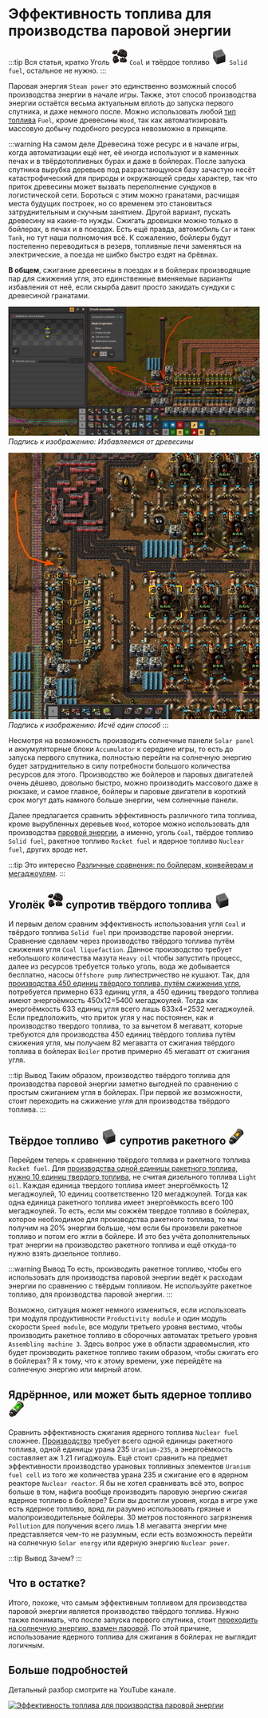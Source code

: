 # Эффективность топлива для производства паровой энергии

:::tip Вся статья, кратко
Уголь *![Coal](../icons/coal.png)* `Coal` и твёрдое топливо *![Solid fuel](../icons/solid-fuel.png)* `Solid fuel`, остальное не нужно.
:::

Паровая энергия `Steam power` это единственно возможный способ производства энергии в начале игры. Также, этот способ производства энергии остаётся весьма актуальным вплоть до запуска первого спутника, и даже немного после. Можно использовать любой [тип топлива](https://wiki.factorio.com/Fuel) `Fuel`, кроме древесины `Wood`, так как автоматизировать массовую добычу подобного ресурса невозможно в принципе.

:::warning На самом деле
Древесина тоже ресурс и в начале игры, когда автоматизации ещё нет, её иногда используют и в каменных печах и в твёрдотопливных бурах и даже в бойлерах. После запуска спутника вырубка деревьев под разрастающуюся базу зачастую несёт катастрофический для природы и окружающей среды характер, так что приток древесины может вызвать переполнение сундуков в логистической сети. Бороться с этим можно гранатами, расчищая места будущих построек, но со временем это становиться затруднительным и скучным занятием. Другой вариант, пускать древесину на какие-то нужды. Сжигать дровишки можно только в бойлерах, в печах и в поездах. Есть ещё правда, автомобиль `Car` и танк `Tank`, но тут наши полномочия всё. К сожалению, бойлеры будут постепенно переводиться в резерв, топливные печи заменяться на электрические, а поезда не шибко быстро ездят на брёвнах.

**В общем**, сжигание древесины в поездах и в бойлерах производящие пар для сжижения угля, это единственные вменяемые варианты избавления от неё, если скырба давит просто закидать сундуки с древесиной гранатами.

![Избавляемся от древесины](../images/PowerProduction/EfficientFuelForSteamPower.01.png)
*Подпись к изображению: Избавляемся от древесины*

![Избавляемся от древесины](../images/PowerProduction/EfficientFuelForSteamPower.02.png)
*Подпись к изображению: Исчё один способ*
:::

Несмотря на возможность производить солнечные панели `Solar panel` и аккумуляторные блоки `Accumulator` к середине игры, то есть до запуска первого спутника, полностью перейти на солнечную энергию будет затруднительно в силу потребности большого количества ресурсов для этого. Производство же бойлеров и паровых двигателей очень дёшево, довольно быстро, можно производить массового даже в рюкзаке, и самое главное, бойлеры и паровые двигатели в короткий срок могут дать намного больше энергии, чем солнечные панели.

Далее предлагается сравнить эффективность различного типа топлива, кроме вырубленных деревьев `Wood`, которое можно использовать для производства [паровой энергии](SteamPower.md), а именно, уголь `Coal`, твёрдое топливо `Solid fuel`, ракетное топливо `Rocket fuel` и ядерное топливо `Nuclear fuel`, других вроде нет.

:::tip Это интересно
[Различные сравнения: по бойлерам, конвейерам и мегаджоулям](https://factoriocheatsheet.com/#basic-power).
:::

## Уголёк ![coal](../icons/coal.png) супротив твёрдого топлива ![solid-fuel](../icons/solid-fuel.png)

И первым делом сравним эффективность использования угля `Coal` и твёрдого топлива `Solid fuel` при производстве паровой энергии. Сравнение сделаем через производство твёрдого топлива путём сжижения угля `Coal liquefaction`. Данное производство требует небольшого количества мазута `Heavy oil` чтобы запустить процесс, далее из ресурсов требуется только уголь, вода же добывается бесплатно, насосы `Offshore pump` липестричество не кушают. Так, для [производства 450 единиц твёрдого топлива, путём сжижения угля](https://kirkmcdonald.github.io/calc.html#data=1-1-19&rp=4&cp=4&min=3&p=coal&belt=fast-transport-belt&items=solid-fuel:r:450), потребуется примерно 633 единиц угля, а 450 единиц твердого топлива имеют энергоёмкость 450x12=5400 мегаджоулей. Тогда как энергоёмкость 633 единиц угля всего лишь 633x4=2532 мегаджоулей. Если предположить, что приток угля у нас постоянен, как и производство твердого топлива, то за вычетом 8 мегаватт, которые требуются для производства 450 единиц твёрдого топлива путём сжижения угля, мы получаем 82 мегаватта от сжигания твёрдого топлива в бойлерах `Boiler` против примерно 45 мегаватт от сжигания угля.

:::tip Вывод
Таким образом, производство твёрдого топлива для производства паровой энергии заметно выгодней по сравнению с простым сжиганием угля в бойлерах. При первой же возможности, стоит переходить на сжижение угля для производства твёрдого топлива.
:::

## Твёрдое топливо ![solid-fuel](../icons/solid-fuel.png) супротив ракетного ![rocket-fuel](../icons/rocket-fuel.png)

Перейдем теперь к сравнению твёрдого топлива и ракетного топлива `Rocket fuel`. Для [производства одной единицы ракетного топлива, нужно 10 единиц твердого топлива](https://kirkmcdonald.github.io/calc.html#data=1-1-19&rp=4&cp=4&min=3&p=coal&belt=fast-transport-belt&items=rocket-fuel:r:1), не считая дизельного топлива `Light oil`. Каждая единица твердого топлива имеет энергоёмкость 12 мегаджоулей, 10 единиц соответственно 120 мегаджоулей. Тогда как одна единица ракетного топлива имеет энергоёмкость всего 100 мегаджоулей. То есть, если мы сожжём твердое топливо в бойлерах, которое необходимое для производства ракетного топлива, то мы получим на 20% энергии больше, чем если бы произвели ракетное топливо и потом его жгли в бойлере. И это без учёта дополнительных трат энергии на производство ракетного топлива и ещё откуда-то нужно взять дизельное топливо.

:::warning Вывод
То есть, производить ракетное топливо, чтобы его использовать для производства паровой энергии ведёт к расходам энергии по сравнению с твёрдым топливом. Не используйте ракетное топливо, для производства паровой энергии.
:::

Возможно, ситуация может немного измениться, если использовать три модуля продуктивности `Productivity module` и один модуль скорости `Speed module`, все модули третьего уровня вестимо, чтобы производить ракетное топливо в сборочных автоматах третьего уровня `Assembling machine 3`. Здесь вопрос уже в области здравомыслия, кто будет производить ракетное топливо таким образом, чтобы сжигать его в бойлерах? Я к тому, что к этому времени, уже перейдёте на солнечную энергию или мирный атом.

## Ядрёрнное, или может быть ядерное топливо ![nuclear-fuel](../icons/nuclear-fuel.png)

Сравнить эффективность сжигания ядерного топлива `Nuclear fuel` сложнее. [Производство](https://kirkmcdonald.github.io/calc.html#data=1-1-19&rp=4&cp=4&min=3&p=coal&belt=fast-transport-belt&items=nuclear-fuel:r:1) требует всего одной единицы ракетного топлива, одной единицы урана 235 `Uranium-235`, а энергоёмкость составляет аж 1.21 гигаджоуль. Ещё стоит сравнить на предмет эффективности производство урановых топливных элементов `Uranium fuel cell` из того же количества урана 235 и сжигание его в ядерном реакторе `Nuclear reactor`. Я бы не хотел сравнивать всё это, вопрос больше в том, нафига вообще производить паровую энергию сжигая ядерное топливо в бойлере? Если вы достигли уровня, когда в игре уже есть ядерное топливо, вряд ли разумно использовать грязные и малопроизводительные бойлеры. 30 метров постоянного загрязнения `Pollution` для получения всего лишь 1.8 мегаватта энергии мне представляется чем-то не разумным, если есть возможность перейти на солнечную `Solar energy` или ядерную энергию `Nuclear power`.

:::tip Вывод
Зачем?
:::

## Что в остатке?

Итого, похоже, что самым эффективным топливом для производства паровой энергии является производство твёрдого топлива. Нужно также понимать, что после запуска первого спутника, стоит [переходить на солнечную энергию, взамен паровой](README.md#этап-второй-и-корованы-ракет). По этой причине, использование ядерного топлива для сжигания в бойлерах не выглядит логичным.

## Больше подробностей

Детальный разбор смотрите на YouTube канале.

 [![Эффективность топлива для производства паровой энергии](http://img.youtube.com/vi/avZhWqnDwHI/0.jpg)](http://www.youtube.com/watch?v=avZhWqnDwHI)
